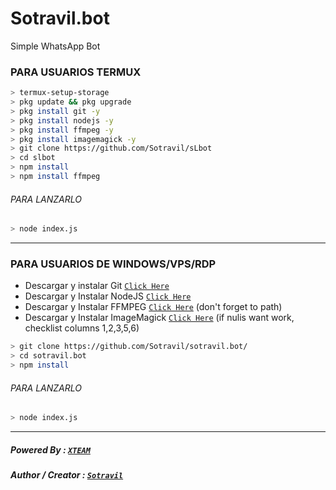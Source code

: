 # Sotravil.bot
Simple WhatsApp Bot

### PARA USUARIOS TERMUX
```bash
> termux-setup-storage
> pkg update && pkg upgrade
> pkg install git -y
> pkg install nodejs -y
> pkg install ffmpeg -y
> pkg install imagemagick -y
> git clone https://github.com/Sotravil/sLbot
> cd slbot
> npm install
> npm install ffmpeg
```
###### PARA LANZARLO
```bash
> node index.js
```

---------

### PARA USUARIOS DE WINDOWS/VPS/RDP
* Descargar y instalar Git [`Click Here`](https://git-scm.com/downloads) <br>
* Descargar y Instalar NodeJS [`Click Here`](https://nodejs.org/en/download) <br>
* Descargar y Instalar FFMPEG [`Click Here`](https://ffmpeg.org/download.html) (don't forget to path) 
* Descargar y Instalar ImageMagick [`Click Here`](https://imagemagick.org/script/download.php) (if nulis want work,  checklist columns 1,2,3,5,6) 
```bash
> git clone https://github.com/Sotravil/sotravil.bot/
> cd sotravil.bot
> npm install
```
###### PARA LANZARLO
```bash
> node index.js
```
--------------

##### Powered By : [`XTEAM`](https://api.xteam.xyz) 
##### Author / Creator : [`Sotravil`](https://GitHub.com/Sotravil) 
